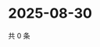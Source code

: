 # 2025-08-30

共 0 条

<!-- BEGIN ZHIHUVIDEO -->
<!-- 最后更新时间 Sat Aug 30 2025 19:08:07 GMT+0800 (China Standard Time) -->

<!-- END ZHIHUVIDEO -->
